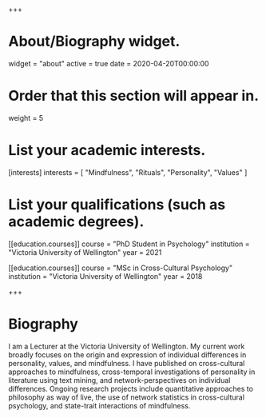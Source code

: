 +++
# About/Biography widget.
widget = "about"
active = true
date = 2020-04-20T00:00:00

# Order that this section will appear in.
weight = 5

# List your academic interests.
[interests]
  interests = [
    "Mindfulness",
    "Rituals",
    "Personality",
    "Values"
  ]

# List your qualifications (such as academic degrees).
[[education.courses]]
  course = "PhD Student in Psychology"
  institution = "Victoria University of Wellington"
  year = 2021

[[education.courses]]
  course = "MSc in Cross-Cultural Psychology"
  institution = "Victoria University of Wellington"
  year = 2018
 
+++

# Biography

I am a Lecturer at the Victoria University of Wellington. My current work broadly focuses on the origin and expression of individual differences in personality, values, and mindfulness. I have published on cross-cultural approaches to mindfulness, cross-temporal investigations of personality in literature using text mining, and network-perspectives on individual differences. Ongoing research projects include quantitative approaches to philosophy as way of live, the use of network statistics in cross-cultural psychology, and state-trait interactions of mindfulness.  
